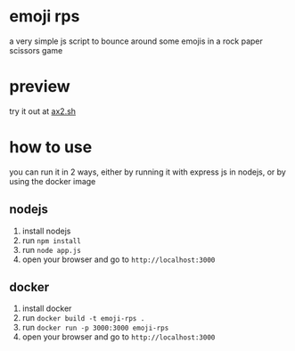 # emoji rps

a very simple js script to bounce around some emojis in a rock paper scissors game

# preview
try it out at [ax2.sh](https://ax2.sh/)

# how to use

you can run it in 2 ways, either by running it with express js in nodejs, or by using the docker image

## nodejs

1. install nodejs
2. run `npm install`
3. run `node app.js`
4. open your browser and go to `http://localhost:3000`

## docker

1. install docker
2. run `docker build -t emoji-rps .`
3. run `docker run -p 3000:3000 emoji-rps`
4. open your browser and go to `http://localhost:3000`
